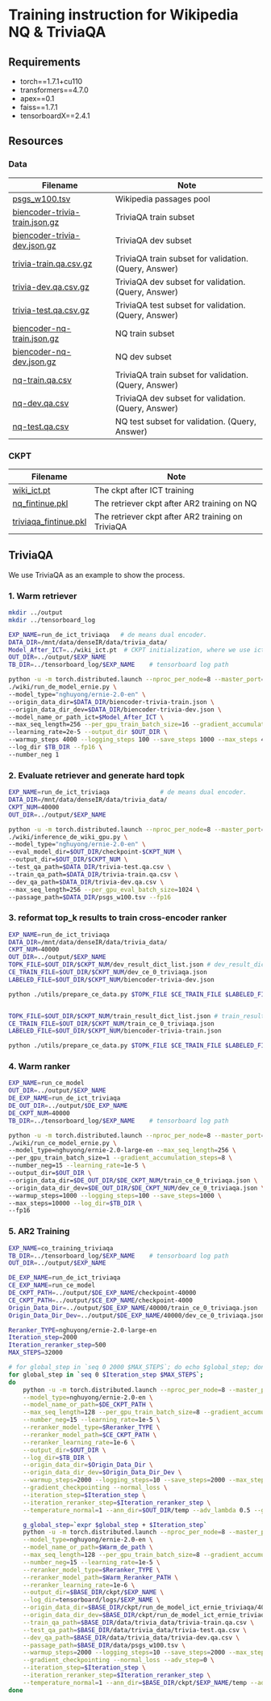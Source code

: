 

# Training instruction for Wikipedia NQ & TriviaQA

## Requirements
- torch==1.7.1+cu110
- transformers==4.7.0
- apex==0.1
- faiss==1.7.1
- tensorboardX==2.4.1

## Resources
### Data

|  Filename  |Note |
|  ----      |----  |
|[psgs_w100.tsv](https://dl.fbaipublicfiles.com/dpr/wikipedia_split/psgs_w100.tsv.gz)| Wikipedia passages pool|
| [biencoder-trivia-train.json.gz](https://dl.fbaipublicfiles.com/dpr/data/retriever/biencoder-trivia-train.json.gz)  | TriviaQA train subset  |
| [biencoder-trivia-dev.json.gz](https://dl.fbaipublicfiles.com/dpr/data/retriever/biencoder-trivia-dev.json.gz)  | TriviaQA dev subset  |
| [trivia-train.qa.csv.gz](https://dl.fbaipublicfiles.com/dpr/data/retriever/trivia-train.qa.csv.gz)  | TriviaQA train subset for validation. (Query, Answer)  |
| [trivia-dev.qa.csv.gz](https://dl.fbaipublicfiles.com/dpr/data/retriever/trivia-dev.qa.csv.gz)  | TriviaQA dev subset for validation. (Query, Answer)  |
| [trivia-test.qa.csv.gz](https://dl.fbaipublicfiles.com/dpr/data/retriever/trivia-test.qa.csv.gz)  | TriviaQA test subset for validation. (Query, Answer)  |
| [biencoder-nq-train.json.gz](https://dl.fbaipublicfiles.com/dpr/data/retriever/biencoder-nq-train.json.gz)  | NQ train subset  |
| [biencoder-nq-dev.json.gz](https://dl.fbaipublicfiles.com/dpr/data/retriever/biencoder-nq-dev.json.gz)  | NQ dev subset  |
| [nq-train.qa.csv](https://dl.fbaipublicfiles.com/dpr/data/retriever/nq-train.qa.csv)  | TriviaQA train subset for validation. (Query, Answer)  |
| [nq-dev.qa.csv](https://dl.fbaipublicfiles.com/dpr/data/retriever/nq-dev.qa.csv)  | TriviaQA dev subset for validation. (Query, Answer)  |
| [nq-test.qa.csv](https://dl.fbaipublicfiles.com/dpr/data/retriever/nq-test.qa.csv)  | NQ test subset for validation. (Query, Answer)  |

### CKPT

|  Filename  |Note |
|  ----      |----  |
|[wiki_ict.pt](https://msraprophetnet.blob.core.windows.net/ar2/realease_ckpt/wiki_ict.pt)| The ckpt after ICT training  |
|[nq_fintinue.pkl](https://msraprophetnet.blob.core.windows.net/ar2/realease_ckpt/nq_fintinue.pkl)| The retriever ckpt after AR2 training on NQ |
|[triviaqa_fintinue.pkl](https://msraprophetnet.blob.core.windows.net/ar2/realease_ckpt/triviaqa_fintinue.pkl)| The retriever ckpt after AR2 training on TriviaQA |

## TriviaQA

We use TriviaQA as an example to show the process.

### 1. Warm retriever 

```bash
mkdir ../output
mkdir ../tensorboard_log

EXP_NAME=run_de_ict_triviaqa   # de means dual encoder.
DATA_DIR=/mnt/data/denseIR/data/trivia_data/
Model_After_ICT=../wiki_ict.pt  # CKPT initialization, where we use ict-trained.  
OUT_DIR=../output/$EXP_NAME
TB_DIR=../tensorboard_log/$EXP_NAME    # tensorboard log path

python -u -m torch.distributed.launch --nproc_per_node=8 --master_port=9539 \
./wiki/run_de_model_ernie.py \
--model_type="nghuyong/ernie-2.0-en" \
--origin_data_dir=$DATA_DIR/biencoder-trivia-train.json \
--origin_data_dir_dev=$DATA_DIR/biencoder-trivia-dev.json \
--model_name_or_path_ict=$Model_After_ICT \
--max_seq_length=256 --per_gpu_train_batch_size=16 --gradient_accumulation_steps=1 \
--learning_rate=2e-5 --output_dir $OUT_DIR \
--warmup_steps 4000 --logging_steps 100 --save_steps 1000 --max_steps 40000 \
--log_dir $TB_DIR --fp16 \
--number_neg 1
```

### 2. Evaluate retriever and generate hard topk

```bash
EXP_NAME=run_de_ict_triviaqa              # de means dual encoder.
DATA_DIR=/mnt/data/denseIR/data/trivia_data/
CKPT_NUM=40000
OUT_DIR=../output/$EXP_NAME

python -u -m torch.distributed.launch --nproc_per_node=8 --master_port=9539 \
./wiki/inference_de_wiki_gpu.py \
--model_type="nghuyong/ernie-2.0-en" \
--eval_model_dir=$OUT_DIR/checkpoint-$CKPT_NUM \
--output_dir=$OUT_DIR/$CKPT_NUM \
--test_qa_path=$DATA_DIR/trivia-test.qa.csv \
--train_qa_path=$DATA_DIR/trivia-train.qa.csv \
--dev_qa_path=$DATA_DIR/trivia-dev.qa.csv \
--max_seq_length=256 --per_gpu_eval_batch_size=1024 \
--passage_path=$DATA_DIR/psgs_w100.tsv --fp16
```

### 3.  reformat top_k results to train cross-encoder ranker

```bash
EXP_NAME=run_de_ict_triviaqa
DATA_DIR=/mnt/data/denseIR/data/trivia_data/
CKPT_NUM=40000
OUT_DIR=../output/$EXP_NAME
TOPK_FILE=$OUT_DIR/$CKPT_NUM/dev_result_dict_list.json # dev_result_dict_list.json is generate in previous step
CE_TRAIN_FILE=$OUT_DIR/$CKPT_NUM/dev_ce_0_triviaqa.json
LABELED_FILE=$OUT_DIR/$CKPT_NUM/biencoder-trivia-dev.json

python ./utils/prepare_ce_data.py $TOPK_FILE $CE_TRAIN_FILE $LABELED_FILE   # generate dev set file


TOPK_FILE=$OUT_DIR/$CKPT_NUM/train_result_dict_list.json # train_result_dict_list.json is generate in previous step
CE_TRAIN_FILE=$OUT_DIR/$CKPT_NUM/train_ce_0_triviaqa.json
LABELED_FILE=$OUT_DIR/$CKPT_NUM/biencoder-trivia-train.json

python ./utils/prepare_ce_data.py $TOPK_FILE $CE_TRAIN_FILE $LABELED_FILE # generate train set file
```

### 4. Warm ranker

```bash
EXP_NAME=run_ce_model
OUT_DIR=../output/$EXP_NAME
DE_EXP_NAME=run_de_ict_triviaqa
DE_OUT_DIR=../output/$DE_EXP_NAME
DE_CKPT_NUM=40000
TB_DIR=../tensorboard_log/$EXP_NAME    # tensorboard log path

python -u -m torch.distributed.launch --nproc_per_node=8 --master_port=9538 \
./wiki/run_ce_model_ernie.py \
--model_type=nghuyong/ernie-2.0-large-en --max_seq_length=256 \
--per_gpu_train_batch_size=1 --gradient_accumulation_steps=8 \
--number_neg=15 --learning_rate=1e-5 \
--output_dir=$OUT_DIR \
--origin_data_dir=$DE_OUT_DIR/$DE_CKPT_NUM/train_ce_0_triviaqa.json \
--origin_data_dir_dev=$DE_OUT_DIR/$DE_CKPT_NUM/dev_ce_0_triviaqa.json \
--warmup_steps=1000 --logging_steps=100 --save_steps=1000 \
--max_steps=10000 --log_dir=$TB_DIR \
--fp16
```

### 5. AR2 Training

```bash
EXP_NAME=co_training_triviaqa
TB_DIR=../tensorboard_log/$EXP_NAME    # tensorboard log path
OUT_DIR=../output/$EXP_NAME

DE_EXP_NAME=run_de_ict_triviaqa
CE_EXP_NAME=run_ce_model
DE_CKPT_PATH=../output/$DE_EXP_NAME/checkpoint-40000
CE_CKPT_PATH=../output/$CE_EXP_NAME/checkpoint-4000
Origin_Data_Dir=../output/$DE_EXP_NAME/40000/train_ce_0_triviaqa.json
Origin_Data_Dir_Dev=../output/$DE_EXP_NAME/40000/dev_ce_0_triviaqa.json

Reranker_TYPE=nghuyong/ernie-2.0-large-en
Iteration_step=2000 
Iteration_reranker_step=500
MAX_STEPS=32000

# for global_step in `seq 0 2000 $MAX_STEPS`; do echo $global_step; done;
for global_step in `seq 0 $Iteration_step $MAX_STEPS`; 
do 
    python -u -m torch.distributed.launch --nproc_per_node=8 --master_port=9539 $BASE_SCRIPT_DIR/wiki/co_training_wiki_train.py \
    --model_type=nghuyong/ernie-2.0-en \
    --model_name_or_path=$DE_CKPT_PATH \
    --max_seq_length=128 --per_gpu_train_batch_size=8 --gradient_accumulation_steps=1 \
    --number_neg=15 --learning_rate=1e-5 \
    --reranker_model_type=$Reranker_TYPE \
    --reranker_model_path=$CE_CKPT_PATH \
    --reranker_learning_rate=1e-6 \
    --output_dir=$OUT_DIR \
    --log_dir=$TB_DIR \
    --origin_data_dir=$Origin_Data_Dir \
    --origin_data_dir_dev=$Origin_Data_Dir_Dev \
    --warmup_steps=2000 --logging_steps=10 --save_steps=2000 --max_steps=$MAX_STEPS \
    --gradient_checkpointing --normal_loss \
    --iteration_step=$Iteration_step \
    --iteration_reranker_step=$Iteration_reranker_step \
    --temperature_normal=1 --ann_dir=$OUT_DIR/temp --adv_lambda 0.5 --global_step=$global_step

    g_global_step=`expr $global_step + $Iteration_step`
    python -u -m torch.distributed.launch --nproc_per_node=8 --master_port=9539 $BASE_SCRIPT_DIR/wiki/co_training_wiki_generate.py \
    --model_type=nghuyong/ernie-2.0-en \
    --model_name_or_path=$Warm_de_path \
    --max_seq_length=128 --per_gpu_train_batch_size=8 --gradient_accumulation_steps=1 \
    --number_neg=15 --learning_rate=1e-5 \
    --reranker_model_type=$Reranker_TYPE \
    --reranker_model_path=$Warm_Reranker_PATH \
    --reranker_learning_rate=1e-6 \
    --output_dir=$BASE_DIR/ckpt/$EXP_NAME \
    --log_dir=tensorboard/logs/$EXP_NAME \
    --origin_data_dir=$BASE_DIR/ckpt/run_de_model_ict_ernie_triviaqa/40k/train_ce_0_triviaqa.json \
    --origin_data_dir_dev=$BASE_DIR/ckpt/run_de_model_ict_ernie_triviaqa/40k/dev_ce_0_triviaqa.json \
    --train_qa_path=$BASE_DIR/data/trivia_data/trivia-train.qa.csv \
    --test_qa_path=$BASE_DIR/data/trivia_data/trivia-test.qa.csv \
    --dev_qa_path=$BASE_DIR/data/trivia_data/trivia-dev.qa.csv \
    --passage_path=$BASE_DIR/data/psgs_w100.tsv \
    --warmup_steps=2000 --logging_steps=10 --save_steps=2000 --max_steps=$MAX_STEPS \
    --gradient_checkpointing --normal_loss --adv_step=0 \
    --iteration_step=$Iteration_step \
    --iteration_reranker_step=$Iteration_reranker_step \
    --temperature_normal=1 --ann_dir=$BASE_DIR/ckpt/$EXP_NAME/temp --adv_lambda=0.5 --global_step=$g_global_step
done
```

```

```
